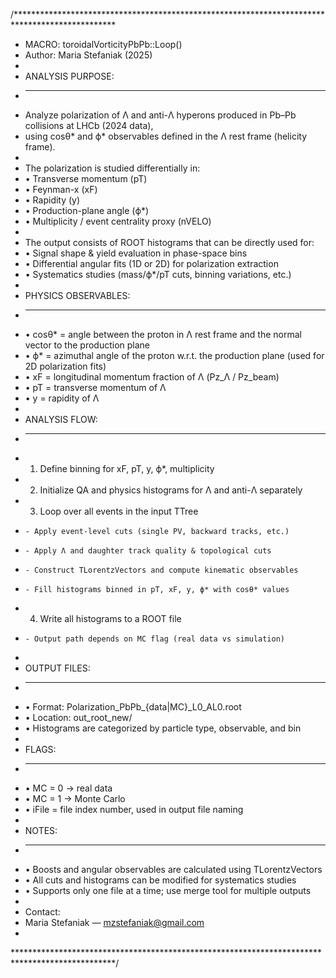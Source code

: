 /***********************************************************************************************
 *  MACRO: toroidalVorticityPbPb::Loop()
 *  Author: Maria Stefaniak (2025)
 *
 *  ANALYSIS PURPOSE:
 *  -----------------
 *  Analyze polarization of Λ and anti-Λ hyperons produced in Pb–Pb collisions at LHCb (2024 data),
 *  using cosθ* and ϕ* observables defined in the Λ rest frame (helicity frame).
 *
 *  The polarization is studied differentially in:
 *    • Transverse momentum (pT)
 *    • Feynman-x (xF)
 *    • Rapidity (y)
 *    • Production-plane angle (ϕ*)
 *    • Multiplicity / event centrality proxy (nVELO)
 *
 *  The output consists of ROOT histograms that can be directly used for:
 *    • Signal shape & yield evaluation in phase-space bins
 *    • Differential angular fits (1D or 2D) for polarization extraction
 *    • Systematics studies (mass/ϕ*/pT cuts, binning variations, etc.)
 *
 *  PHYSICS OBSERVABLES:
 *  --------------------
 *    • cosθ*  = angle between the proton in Λ rest frame and the normal vector to the production plane
 *    • ϕ*     = azimuthal angle of the proton w.r.t. the production plane (used for 2D polarization fits)
 *    • xF     = longitudinal momentum fraction of Λ (Pz_Λ / Pz_beam)
 *    • pT     = transverse momentum of Λ
 *    • y      = rapidity of Λ
 *
 *  ANALYSIS FLOW:
 *  --------------
 *  1. Define binning for xF, pT, y, ϕ*, multiplicity
 *  2. Initialize QA and physics histograms for Λ and anti-Λ separately
 *  3. Loop over all events in the input TTree
 *     - Apply event-level cuts (single PV, backward tracks, etc.)
 *     - Apply Λ and daughter track quality & topological cuts
 *     - Construct TLorentzVectors and compute kinematic observables
 *     - Fill histograms binned in pT, xF, y, ϕ* with cosθ* values
 *  4. Write all histograms to a ROOT file
 *     - Output path depends on MC flag (real data vs simulation)
 *
 *  OUTPUT FILES:
 *  -------------
 *    • Format: Polarization_PbPb_{data|MC}_L0_AL0<fileNr>.root
 *    • Location: out_root_new/
 *    • Histograms are categorized by particle type, observable, and bin
 *
 *  FLAGS:
 *  ------
 *    • MC = 0 → real data
 *    • MC = 1 → Monte Carlo
 *    • iFile = file index number, used in output file naming
 *
 *  NOTES:
 *  ------
 *    • Boosts and angular observables are calculated using TLorentzVectors
 *    • All cuts and histograms can be modified for systematics studies
 *    • Supports only one file at a time; use merge tool for multiple outputs
 *
 *  Contact:
 *    Maria Stefaniak — mzstefaniak@gmail.com
 *
 ***********************************************************************************************/
